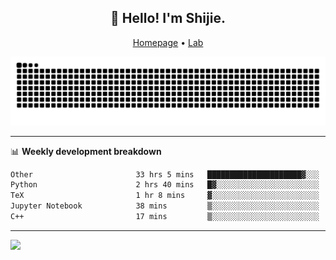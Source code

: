 <h2 align="center">👋 Hello! I'm Shijie.</h2>
<p align="center">
  <a href="https://xu-shi-jie.github.io"> Homepage</a> •
  <a href="https://onodalab.ees.hokudai.ac.jp"> Lab </a>
</p>

![Snake animation](https://github.com/xu-shi-jie/xu-shi-jie/blob/output/github-snake.svg)


-------

📊 **Weekly development breakdown**
<!--START_SECTION:waka-->

```txt
Other                       33 hrs 5 mins   █████████████████████▓░░░   86.59 %
Python                      2 hrs 40 mins   █▓░░░░░░░░░░░░░░░░░░░░░░░   06.99 %
TeX                         1 hr 8 mins     ▓░░░░░░░░░░░░░░░░░░░░░░░░   02.99 %
Jupyter Notebook            38 mins         ▒░░░░░░░░░░░░░░░░░░░░░░░░   01.67 %
C++                         17 mins         ▒░░░░░░░░░░░░░░░░░░░░░░░░   00.77 %
```

<!--END_SECTION:waka-->

-------
![](https://komarev.com/ghpvc/?username=xu-shi-jie&style=flat-square&color=blue) 
